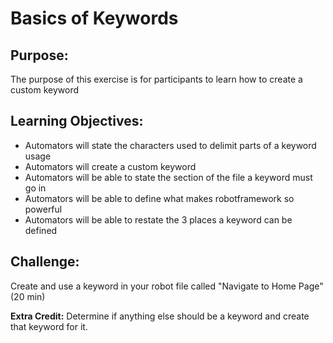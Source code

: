 # Basics of Keywords

## Purpose:
The purpose of this exercise is for participants to learn how to create a custom keyword

## Learning Objectives:

- Automators will state the characters used to delimit parts of a keyword usage
- Automators will create a custom keyword
- Automators will be able to state the section of the file a keyword must go in
- Automators will be able to define what makes robotframework so powerful
- Automators will be able to restate the 3 places a keyword can be defined 

## Challenge: 

Create and use a keyword in your robot file called "Navigate to Home Page" (20 min)

**Extra Credit:** Determine if anything else should be a keyword and create that keyword for it.